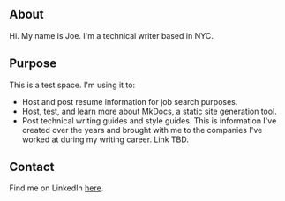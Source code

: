 ## About

Hi. My name is Joe. I'm a technical writer based in NYC. 

## Purpose
This is a test space. I'm using it to:

- Host and post resume information for job search purposes.
- Host, test, and learn more about [MkDocs](https://www.mkdocs.org/), a static site generation tool.
- Post technical writing guides and style guides. This is information I've created over the years and brought with me to the companies I've worked at during my writing career. Link TBD.

## Contact

Find me on LinkedIn [here](www.linkedin.com/in/joewojak).
